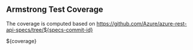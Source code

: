 ## Armstrong Test Coverage

The coverage is computed based on https://github.com/Azure/azure-rest-api-specs/tree/${specs-commit-id}

${coverage}
